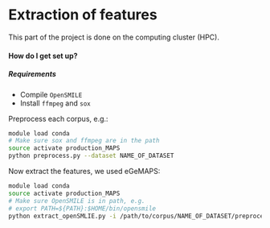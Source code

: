 # Extraction of features #

This part of the project is done on the computing cluster (HPC).

#### How do I get set up?

##### Requirements

- Compile `OpenSMILE`
- Install `ffmpeg` and `sox`



Preprocess each corpus, e.g.:

```bash
module load conda
# Make sure sox and ffmpeg are in the path
source activate production_MAPS
python preprocess.py --dataset NAME_OF_DATASET
```



Now extract the features, we used eGeMAPS:

```bash
module load conda
source activate production_MAPS
# Make sure OpenSMILE is in path, e.g.
# export PATH=${PATH}:$HOME/bin/opensmile
python extract_openSMLIE.py -i /path/to/corpus/NAME_OF_DATASET/preprocessed -o /path/to/corpus/NAME_OF_DATASET/eGeMAPS.csv
```
